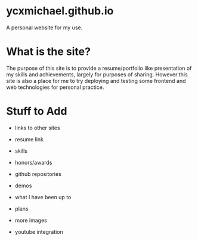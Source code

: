 # ycxmichael.github.io

A personal website for my use.

# What is the site?

The purpose of this site is to provide a resume/portfolio like presentation of my skills and achievements, largely for purposes of sharing. However this site is also a place for me to try deploying and testing some frontend and web technologies 
for personal practice. 

# Stuff to Add

- links to other sites
- resume link
- skills
- honors/awards
- github repositories
- demos

- what I have been up to
- plans
- more images
- youtube integration
